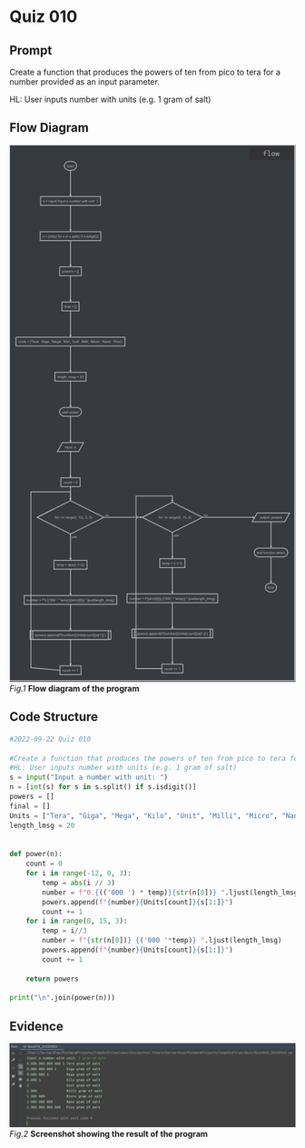 # Quiz 010

## Prompt
Create a function that produces the powers of ten from pico to tera for a number provided as an input parameter.

HL: User inputs number with units (e.g. 1 gram of salt)

## Flow Diagram
![](Quiz010_FlowDiagram.jpg)
*Fig.1* **Flow diagram of the program**
## Code Structure 
```.py
#2022-09-22 Quiz 010

#Create a function that produces the powers of ten from pico to tera for a number provided as an input parameter. The function should return a list of the powers of ten.
#HL: User inputs number with units (e.g. 1 gram of salt)
s = input("Input a number with unit: ")
n = [int(s) for s in s.split() if s.isdigit()]
powers = []
final = []
Units = ["Tera", "Giga", "Mega", "Kilo", "Unit", "Milli", "Micro", "Nano", "Pico"]
length_lmsg = 20


def power(n):
    count = 0
    for i in range(-12, 0, 3):
        temp = abs(i // 3)
        number = f"0.{(('000 ') * temp)}{str(n[0])} ".ljust(length_lmsg)
        powers.append(f"{number}{Units[count]}{s[1:]}")
        count += 1
    for i in range(0, 15, 3):
        temp = i//3
        number = f"{str(n[0])} {('000 '*temp)} ".ljust(length_lmsg)
        powers.append(f"{number}{Units[count]}{s[1:]}")
        count += 1

    return powers

print("\n".join(power(n)))

```

## Evidence
![](Quiz010_Evidence.jpg)
*Fig.2* **Screenshot showing the result of the program**
